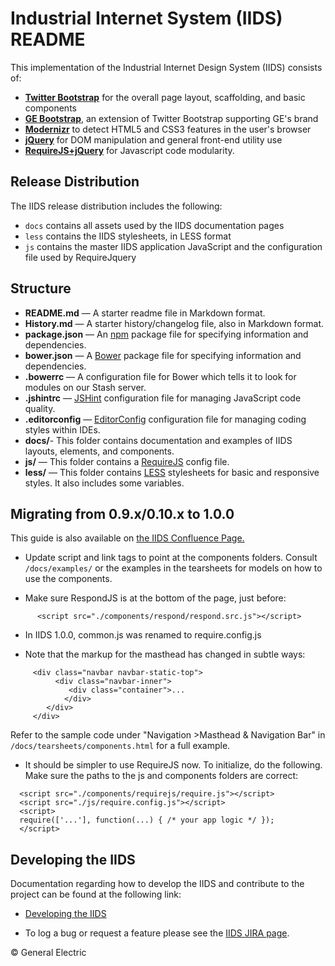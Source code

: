 Industrial Internet System (IIDS) README
========================================

This implementation of the Industrial Internet Design System (IIDS) consists of:

- [**Twitter Bootstrap**](http://twitter.github.com/bootstrap/) for the overall page layout, scaffolding, and basic components
- [**GE Bootstrap**](http://3.39.74.92:7990/projects/DXC/repos/ge-bootstrap), an extension of Twitter Bootstrap supporting GE's brand
- [**Modernizr**](http://modernizr.com/) to detect HTML5 and CSS3 features in the user's browser
- [**jQuery**](http://jquery.com/) for DOM manipulation and general front-end utility use
- [**RequireJS+jQuery**](https://github.com/jrburke/require-jquery) for Javascript code modularity.

Release Distribution
--------------------
The IIDS release distribution includes the following:

- `docs` contains all assets used by the IIDS documentation pages
- `less` contains the IIDS stylesheets, in LESS format
- `js` contains the master IIDS application JavaScript and the configuration file used by RequireJquery

## Structure

- **README.md** — A starter readme file in Markdown format.
- **History.md** — A starter history/changelog file, also in Markdown format.
- **package.json** — An [npm](https://npmjs.org/) package file for specifying information and dependencies.
- **bower.json** — A [Bower](http://bower.io/) package file for specifying information and dependencies.
- **.bowerrc** — A configuration file for Bower which tells it to look for modules on our Stash server.
- **.jshintrc** — [JSHint](http://www.jshint.com/) configuration file for managing JavaScript code quality.
- **.editorconfig** — [EditorConfig](http://editorconfig.org/) configuration file for managing coding styles within IDEs.
- **docs/**- This folder contains documentation and examples of IIDS layouts, elements, and components.
- **js/** — This folder contains a [RequireJS](http://requirejs.org/) config file.
- **less/** — This folder contains [LESS](http://lesscss.org/) stylesheets for basic and responsive styles. It also includes some variables.

## Migrating from 0.9.x/0.10.x to 1.0.0

This guide is also available on [the IIDS Confluence Page.](https://devcloud.swcoe.ge.com/devspace/display/IIDS/Migrating+from+0.9.x+to+0.10.0)

- Update script and link tags to point at the components folders. Consult `/docs/examples/` or the examples in the tearsheets for models on how to use the components.

- Make sure RespondJS is at the bottom of the page, just before</body>:

```
      <script src="./components/respond/respond.src.js"></script>
```

- In IIDS 1.0.0, common.js was renamed to require.config.js

- Note that the markup for the masthead has changed in subtle ways:

```
     <div class="navbar navbar-static-top">
          <div class="navbar-inner">
             <div class="container">...
            </div>
        </div>
     </div>
```

Refer to the sample code under "Navigation >Masthead & Navigation Bar" in `/docs/tearsheets/components.html` for a full example.

- It should be simpler to use RequireJS now. To initialize, do the following. Make sure the paths to the js and components folders are correct:

```
  <script src="./components/requirejs/require.js"></script>
  <script src="./js/require.config.js"></script>
  <script>
  require(['...'], function(...) { /* your app logic */ });
  </script>
```

## Developing the IIDS

Documentation regarding how to develop the IIDS and contribute to the project can be found at the following link:

- [Developing the IIDS](https://devcloud.swcoe.ge.com/devspace/display/IIDS/Developing+the+IIDS)

- To log a bug or request a feature please see the [IIDS JIRA page](https://devcloud.swcoe.ge.com/tracker/browse/IIDS).

© General Electric
